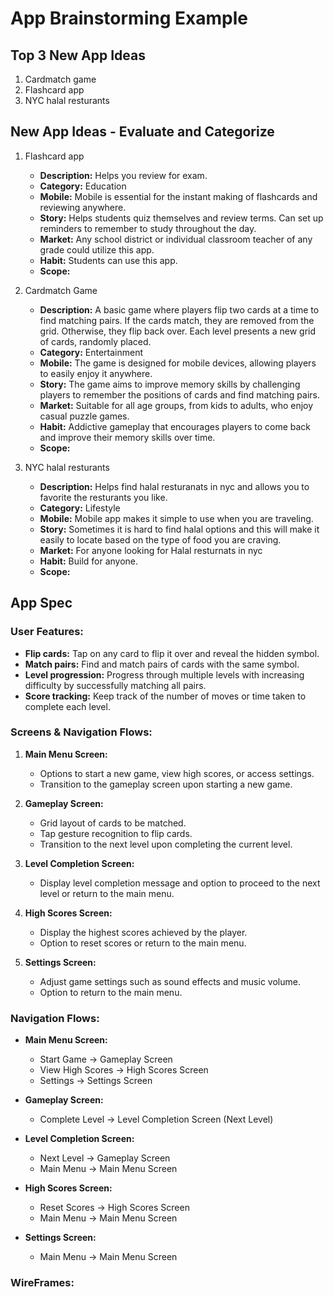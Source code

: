 # App Brainstorming Example

## Top 3 New App Ideas
1. Cardmatch game
2. Flashcard app
3. NYC halal resturants 

## New App Ideas - Evaluate and Categorize
1. Flashcard app
   - **Description:** Helps you review for exam.
   - **Category:** Education
   - **Mobile:** Mobile is essential for the instant making of flashcards and reviewing anywhere.
   - **Story:** Helps students quiz themselves and review terms. Can set up reminders to remember to study throughout the day.
   - **Market:** Any school district or individual classroom teacher of any grade could utilize this app. 
   - **Habit:** Students can use this app.
   - **Scope:** 

2. Cardmatch Game
    - **Description:** A basic game where players flip two cards at a time to find matching pairs. If the cards match, they are removed from the grid. Otherwise, they flip back over. Each level presents a new grid of cards, randomly placed.
    - **Category:** Entertainment
    - **Mobile:** The game is designed for mobile devices, allowing players to easily enjoy it anywhere.
    - **Story:** The game aims to improve memory skills by challenging players to remember the positions of cards and find matching pairs.
    - **Market:** Suitable for all age groups, from kids to adults, who enjoy casual puzzle games.
    - **Habit:** Addictive gameplay that encourages players to come back and improve their memory skills over time.
    - **Scope:** 

3. NYC halal resturants
   - **Description:** Helps find halal resturanats in nyc and allows you to favorite the resturants you like.
   - **Category:** Lifestyle
   - **Mobile:** Mobile app makes it simple to use when you are traveling.
   - **Story:** Sometimes it is hard to find halal options and this will make it easily to locate based on the type of food you are craving.
   - **Market:** For anyone looking for Halal resturnats in nyc
   - **Habit:** Build for anyone.
   - **Scope:** 

## App Spec

### User Features:
- **Flip cards:** Tap on any card to flip it over and reveal the hidden symbol.
- **Match pairs:** Find and match pairs of cards with the same symbol.
- **Level progression:** Progress through multiple levels with increasing difficulty by successfully matching all pairs.
- **Score tracking:** Keep track of the number of moves or time taken to complete each level.

### Screens & Navigation Flows:
1. **Main Menu Screen:**
   - Options to start a new game, view high scores, or access settings.
   - Transition to the gameplay screen upon starting a new game.

2. **Gameplay Screen:**
   - Grid layout of cards to be matched.
   - Tap gesture recognition to flip cards.
   - Transition to the next level upon completing the current level.

3. **Level Completion Screen:**
   - Display level completion message and option to proceed to the next level or return to the main menu.

4. **High Scores Screen:**
   - Display the highest scores achieved by the player.
   - Option to reset scores or return to the main menu.

5. **Settings Screen:**
   - Adjust game settings such as sound effects and music volume.
   - Option to return to the main menu.

### Navigation Flows:
- **Main Menu Screen:**
  - Start Game -> Gameplay Screen
  - View High Scores -> High Scores Screen
  - Settings -> Settings Screen

- **Gameplay Screen:**
  - Complete Level -> Level Completion Screen (Next Level)

- **Level Completion Screen:**
  - Next Level -> Gameplay Screen
  - Main Menu -> Main Menu Screen

- **High Scores Screen:**
  - Reset Scores -> High Scores Screen
  - Main Menu -> Main Menu Screen

- **Settings Screen:**
  - Main Menu -> Main Menu Screen
    
### WireFrames:
